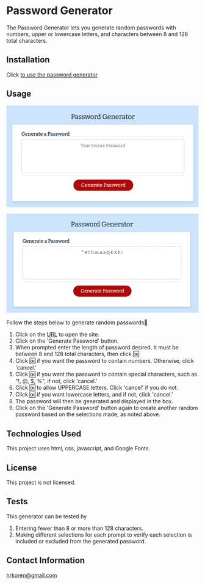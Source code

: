 # Password Generator

The Password Generator lets you generate random passwords with numbers, upper or lowercase letters, and characters between 8 and 128 total characters.

## Installation

Click [to use the password generator](https://hrkoren.github.io/passwordgenerator/)

## Usage 

![Image of Pwd Gen](./Assets/Images/generatepwd.PNG)

![Image of Password Generator](./Assets/Images/GenPwd.PNG)

Follow the steps below to generate random passwords🔢 
1. Click on the [URL](https://hrkoren.github.io/passwordgenerator/) to open the site.
2. Click on the 'Generate Password' button.
3. When prompted enter the length of password desired. It must be between 8 and 128 total characters, then click 🆗
4. Click 🆗 if you want the password to contain numbers. Otherwise, click 'cancel.'
5. Click 🆗 if you want the password to contain special characters, such as "!, @, $, %", if not, click 'cancel.'
6. Click 🆗 to allow UPPERCASE letters. Click 'cancel' if you do not.
7. Click 🆗 if you want lowercase letters, and if not, click 'cancel.'
8. The password will then be generated and displayed in the box.
9. Click on the 'Generate Password' button again to create another random password based on the selections made, as noted above.

## Technologies Used
This project uses html, css, javascript, and Google Fonts.
## License

This project is not licensed.

## Tests

This generator can be tested by
1. Entering fewer than 8 or more than 128 characters.
2. Making different selections for each prompt to verify each selection is included or excluded from the generated password.

## Contact Information
[hrkoren@gmail.com](mailto:hrkoren@gmail.com)